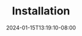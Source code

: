 ---
weight: 200
title: "Installation"
description: ""
icon: "article"
date: "2024-01-15T13:19:10-08:00"
lastmod: "2024-01-15T13:19:10-08:00"
draft: true
toc: true
---